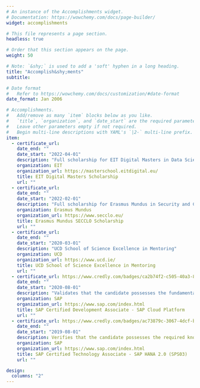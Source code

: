 ```yaml
---
# An instance of the Accomplishments widget.
# Documentation: https://wowchemy.com/docs/page-builder/
widget: accomplishments

# This file represents a page section.
headless: true

# Order that this section appears on the page.
weight: 50

# Note: `&shy;` is used to add a 'soft' hyphen in a long heading.
title: "Accomplish&shy;ments"
subtitle:

# Date format
#   Refer to https://wowchemy.com/docs/customization/#date-format
date_format: Jan 2006

# Accomplishments.
#   Add/remove as many `item` blocks below as you like.
#   `title`, `organization`, and `date_start` are the required parameters.
#   Leave other parameters empty if not required.
#   Begin multi-line descriptions with YAML's `|2-` multi-line prefix.
item:
  - certificate_url:
    date_end: ""
    date_start: "2022-04-01"
    description: "Full scholarship for EIT Digital Masters in Data Science"
    organization: EIT
    organization_url: https://masterschool.eitdigital.eu/
    title: EIT Digital Masters Scholarship
    url: ""
  - certificate_url:
    date_end: ""
    date_start: "2022-02-01"
    description: "Full scholarship for Erasmus Mundus in Security and Cloud Computing"
    organization: Erasmus Mundus
    organization_url: https://www.secclo.eu/
    title: Erasmus Mundus SECCLO Scholarship
    url: ""
  - certificate_url:
    date_end: ""
    date_start: "2020-03-01"
    description: "UCD School of Science Excellence in Mentoring"
    organization: UCD
    organization_url: https://www.ucd.ie/
    title: UCD School of Science Excellence in Mentoring
    url: ""
  - certificate_url: https://www.credly.com/badges/ca2b74f2-c505-40a3-8df8-ed79ca4f89f1?source=linked_in_profile
    date_end: ""
    date_start: "2020-08-01"
    description: "Validates that the candidate possesses the fundamental and core knowledge required of the SAP Cloud Platform profile"
    organization: SAP
    organization_url: https://www.sap.com/index.html
    title: SAP Certified Development Associate - SAP Cloud Platform
    url: ""
  - certificate_url: https://www.credly.com/badges/ac73879c-3067-4dcf-be56-e7abb20b620b/linked_in_profile
    date_end: ""
    date_start: "2019-08-01"
    description: Verifies that the candidate possesses the required knowledge in the area of the SAP HANA 2.0 (SPS03) for the profile of an SAP HANA technology consultant
    organization: SAP
    organization_url: https://www.sap.com/index.html
    title: SAP Certified Technology Associate - SAP HANA 2.0 (SPS03)
    url: ""

design:
  columns: "2"
---
```

